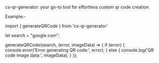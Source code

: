 cs-qr-generator: your go-to tool for effortless custom qr code creation.


Example:- 

import { generateQRCode } from 'cs-qr-generator'

let search = "google.com";

generateQRCode(search, (error, imageData) => {
    if (error) {
        console.error('Error generating QR code:', error);
    } else {
        console.log('QR code image data:', imageData);
    }
});
